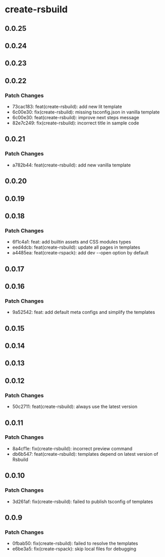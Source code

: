 # create-rsbuild

## 0.0.25

## 0.0.24

## 0.0.23

## 0.0.22

### Patch Changes

- 73cac183: feat(create-rsbuild): add new lit template
- 6c00e30: fix(create-rsbuild): missing tsconfig.json in vanilla template
- 6c00e30: feat(create-rsbuild): improve next steps message
- 82e7c249: fix(create-rsbuild): incorrect title in sample code

## 0.0.21

### Patch Changes

- a782b44: feat(create-rsbuild): add new vanilla template

## 0.0.20

## 0.0.19

## 0.0.18

### Patch Changes

- 6f1c4a1: feat: add builtin assets and CSS modules types
- eed4dcb: feat(create-rsbuild): update all pages in templates
- a4485ea: feat(create-rspack): add dev --open option by default

## 0.0.17

## 0.0.16

### Patch Changes

- 9a52542: feat: add default meta configs and simplify the templates

## 0.0.15

## 0.0.14

## 0.0.13

## 0.0.12

### Patch Changes

- 50c2711: feat(create-rsbuild): always use the latest version

## 0.0.11

### Patch Changes

- 8a4cf1e: fix(create-rsbuild): incorrect preview command
- db6b547: feat(create-rsbuild): templates depend on latest version of Rsbuild

## 0.0.10

### Patch Changes

- 3d261af: fix(create-rsbuild): failed to publish tsconfig of templates

## 0.0.9

### Patch Changes

- 0fbab50: fix(create-rsbuild): failed to resolve the templates
- e6be3a5: fix(create-rspack): skip local files for debugging
